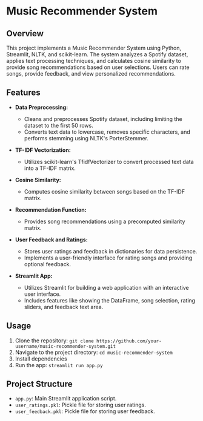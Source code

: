 # Music Recommender System

## Overview

This project implements a Music Recommender System using Python, Streamlit, NLTK, and scikit-learn. The system analyzes a Spotify dataset, applies text processing techniques, and calculates cosine similarity to provide song recommendations based on user selections. Users can rate songs, provide feedback, and view personalized recommendations.

## Features

- **Data Preprocessing:**
  - Cleans and preprocesses Spotify dataset, including limiting the dataset to the first 50 rows.
  - Converts text data to lowercase, removes specific characters, and performs stemming using NLTK's PorterStemmer.

- **TF-IDF Vectorization:**
  - Utilizes scikit-learn's TfidfVectorizer to convert processed text data into a TF-IDF matrix.

- **Cosine Similarity:**
  - Computes cosine similarity between songs based on the TF-IDF matrix.

- **Recommendation Function:**
  - Provides song recommendations using a precomputed similarity matrix.

- **User Feedback and Ratings:**
  - Stores user ratings and feedback in dictionaries for data persistence.
  - Implements a user-friendly interface for rating songs and providing optional feedback.

- **Streamlit App:**
  - Utilizes Streamlit for building a web application with an interactive user interface.
  - Includes features like showing the DataFrame, song selection, rating sliders, and feedback text area.

## Usage

1. Clone the repository: `git clone https://github.com/your-username/music-recommender-system.git`
2. Navigate to the project directory: `cd music-recommender-system`
3. Install dependencies
4. Run the app: `streamlit run app.py`

## Project Structure

- `app.py`: Main Streamlit application script.
- `user_ratings.pkl`: Pickle file for storing user ratings.
- `user_feedback.pkl`: Pickle file for storing user feedback.

